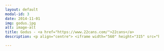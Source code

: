 ```yaml
---
layout: default
modal-id: 3
date: 2014-11-01
img: godus.jpg
alt: image-alt
title: Godus - <a href="https://www.22cans.com/">22cans</a>
description: <p align="centre"> <iframe width="560" height="315" src="https://www.youtube.com/embed/97ZRSpfQX_M?rel=0" frameborder="0" allow="autoplay; encrypted-media" allowfullscreen></iframe> </p> <p align="left">  The 2nd project I worked on at 22cans. Selected by Apple as 'App Store Best of 2014', and received over 25 million downloads. <br/> <br/> I worked on the majority of gameplay features, including the settlements house-clumping, and the 'land manipulation' feature. For the latter, I designed a custom algorithm for applying user deformations to a procedural terrain. <br/> <br/> Other responsibilities included gameplay features, user input, MapReduce multi-threaded spatial partitioning, and profiling & optimisation. <br/> <br/> <a href="https://itunes.apple.com/gb/app/godus/id815181808?mt=8"> <img border="0" alt="Godus iOS" src="img/portfolio/apple_button.png"> </a> <a href="https://play.google.com/store/apps/details?id=com.mobage.ww.a1912.Godus_Android"> <img border="0" alt="Godus Android" src="img/portfolio/google_button.png"> </a> </p> 

---
```

